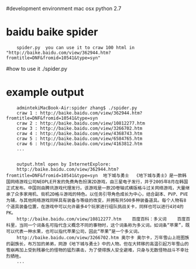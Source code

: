 #development environment
        mac osx
        python 2.7

# baidu baike spider
        spider.py  you can use it to craw 100 html in "http://baike.baidu.com/view/362944.htm?fromtitle=DNF&fromid=10541&type=syn"

#how to use it
        ./spider.py

# example output
        admintekiMacBook-Air:spider zhang$ ./spider.py 
        craw 1 : http://baike.baidu.com/view/362944.htm?fromtitle=DNF&fromid=10541&type=syn
        craw 2 : http://baike.baidu.com/view/10812277.htm
        craw 3 : http://baike.baidu.com/view/3266702.htm
        craw 4 : http://baike.baidu.com/view/4368743.htm
        craw 5 : http://baike.baidu.com/view/6584765.htm
        craw 6 : http://baike.baidu.com/view/4163812.htm
        ...
        
    
        output.html open by InternetExplore:
        http://baike.baidu.com/view/362944.htm?fromtitle=DNF&fromid=10541&type=syn	地下城与勇士	《地下城与勇士》是一款韩国网络游戏公司NEOPLE开发的免费角色扮演2D游戏，由三星电子发行，并于2005年8月在韩国正式发布。中国则由腾讯游戏代理发行。该游戏是一款2D卷轴式横版格斗过关网络游戏，大量继承了众多家用机、街机2D格斗游戏的特色。以任务引导角色成长为中心，结合副本、PVP、PVE为辅，与其他网络游戏同样具有装备与等级的改变，并拥有共500多种装备道具。每个人物有8个道具装备位置，在游戏中可以允许最多4个玩家进行组队挑战关卡，同样也可以进行4对4的PK。
        http://baike.baidu.com/view/10812277.htm	百度百科：多义词	百度百科里，当同一个词条名可指代含义概念不同的事物时，这个词条称为多义词。如词条“苹果”，既可以代表一种水果，也可以指代苹果公司，因此“苹果”是一个多义词。
        http://baike.baidu.com/view/3266702.htm	奥尔卡	奥尔卡，万年雪山上班图族的副族长，布万加的弟弟，网游《地下城与勇士》中的人物。但在大转移的高温引起万年雪山的雪崩再加上受到残暴化的怪物的猛烈袭击，为了使得族人安全避难，只身与无数怪物战斗不幸壮烈牺牲。
        ...
